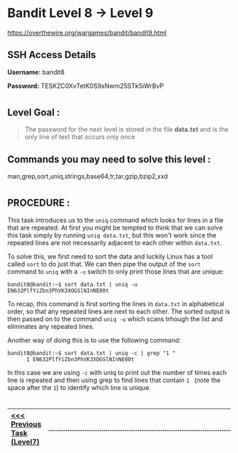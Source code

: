 # Bandit Level 8 -> Level 9 #

https://overthewire.org/wargames/bandit/bandit9.html

## SSH Access Details ##
**Username:**  bandit8

**Password:**  TESKZC0XvTetK0S9xNwm25STk5iWrBvP
#

## Level Goal : ##
>The password for the next level is stored in the file **data.txt** and is the only line of text that occurs only once


## Commands you may need to solve this level : ##
man,grep,sort,uniq,strings,base64,tr,tar,gzip,bzip2,xxd
#  
## PROCEDURE : ##

This task introduces us to the `uniq` command which looks for lines in a file that are repeated.  At first you might be tempted to think that we can solve this task simply by running `uniq data.txt`, but this won't work since the repeated lines are not necessarily adjacent to each other within `data.txt`.

To solve this, we first need to sort the data and luckily Linux has a tool called `sort` to do just that.  We can then pipe the output of the `sort` command to `uniq` with a `-u` switch to only print those lines that are unique:

```console
bandit8@bandit:~$ sort data.txt | uniq -u
EN632PlfYiZbn3PhVK3XOGSlNInNE00t
```

To recap, this command is first sorting the lines in `data.txt` in alphabetical order, so that any repeated lines are next to each other.  The sorted output is then passed on to the command `uniq -u` which scans trhough the list and eliminates any repeated lines.

Another way of doing this is to use the following command:
```console
bandit8@bandit:~$ sort data.txt | uniq -c | grep "1 "
      1 EN632PlfYiZbn3PhVK3XOGSlNInNE00t
```

In this case we are using `-c` with uniq to print out the number of times each line is repeated and then using grep to find lines that contain `1 ` (note the space after the `1`) to identify which line is unique.



#
[<<< Previous Task (Level7) ](Level7%20->%20Level8.md)|......................................................................................................| [Next Task (Level9) >>>](Level9%20->%20Level10.md)|
:-|--|-:
